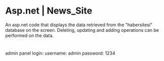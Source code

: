 # Asp.net  | News_Site
An asp.net code that displays the data retrieved from the "habersitesi" database on the screen. Deleting, updating and adding operations can be performed on the data.

#

admin panel login:
username: admin
password: 1234
